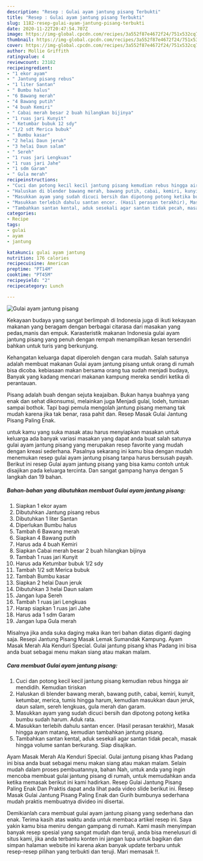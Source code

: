```yaml
---
description: "Resep : Gulai ayam jantung pisang Terbukti"
title: "Resep : Gulai ayam jantung pisang Terbukti"
slug: 1182-resep-gulai-ayam-jantung-pisang-terbukti
date: 2020-11-22T20:47:54.707Z
image: https://img-global.cpcdn.com/recipes/3a552f87e4672f24/751x532cq70/gulai-ayam-jantung-pisang-foto-resep-utama.jpg
thumbnail: https://img-global.cpcdn.com/recipes/3a552f87e4672f24/751x532cq70/gulai-ayam-jantung-pisang-foto-resep-utama.jpg
cover: https://img-global.cpcdn.com/recipes/3a552f87e4672f24/751x532cq70/gulai-ayam-jantung-pisang-foto-resep-utama.jpg
author: Mollie Griffith
ratingvalue: 4
reviewcount: 23182
recipeingredient:
- "1 ekor ayam"
- " Jantung pisang rebus"
- "1 liter Santan"
- " Bumbu halus"
- "6 Bawang merah"
- "4 Bawang putih"
- "4 buah Kemiri"
- " Cabai merah besar 2 buah hilangkan bijinya"
- "1 ruas jari Kunyit"
- " Ketumbar bubuk 12 sdy"
- "1/2 sdt Merica bubuk"
- " Bumbu kasar"
- "2 helai Daun jeruk"
- "3 helai Daun salam"
- " Sereh"
- "1 ruas jari Lengkuas"
- "1 ruas jari Jahe"
- "1 sdm Garam"
- " Gula merah"
recipeinstructions:
- "Cuci dan potong kecil kecil jantung pisang kemudian rebus hingga air mendidih. Kemudian tiriskan"
- "Haluskan di blender bawang merah, bawang putih, cabai, kemiri, kunyit, ketumbar, merica, tumis hingga harum, kemudian masukkan daun jeruk, daun salam, sereh lengkuas, gula merah dan garam."
- "Masukkan ayam yang sudah dicuci bersih dan dipotong potong ketika bumbu sudah harum. Aduk rata."
- "Masukkan terlebih dahulu santan encer. (Hasil perasan terakhir), Masak hingga ayam matang, kemudian tambahkan jantung pisang."
- "Tambahkan santan kental, aduk sesekali agar santan tidak pecah, masak hingga volume santan berkurang. Siap disajikan."
categories:
- Recipe
tags:
- gulai
- ayam
- jantung

katakunci: gulai ayam jantung 
nutrition: 176 calories
recipecuisine: American
preptime: "PT14M"
cooktime: "PT45M"
recipeyield: "2"
recipecategory: Lunch

---
```



![Gulai ayam jantung pisang](https://img-global.cpcdn.com/recipes/3a552f87e4672f24/751x532cq70/gulai-ayam-jantung-pisang-foto-resep-utama.jpg)

Kekayaan budaya yang sangat berlimpah di Indonesia juga di ikuti kekayaan makanan yang beragam dengan berbagai citarasa dari masakan yang pedas,manis dan empuk. Karasteristik makanan Indonesia gulai ayam jantung pisang yang penuh dengan rempah menampilkan kesan tersendiri bahkan untuk turis yang berkunjung.


Kehangatan keluarga dapat diperoleh dengan cara mudah. Salah satunya adalah membuat makanan Gulai ayam jantung pisang untuk orang di rumah bisa dicoba. kebiasaan makan bersama orang tua sudah menjadi budaya, Banyak yang kadang mencari makanan kampung mereka sendiri ketika di perantauan.

Pisang adalah buah dengan sejuta keajaiban. Bukan hanya buahnya yang enak dan sehat dikonsumsi, melainkan juga Menjadi gulai, lodeh, tumisan sampai bothok. Tapi bagi pemula mengolah jantung pisang memang tak mudah karena jika tak benar, rasa pahit dan. Resep Masak Gulai Jantung Pisang Paling Enak.

untuk kamu yang suka masak atau harus menyiapkan masakan untuk keluarga ada banyak variasi masakan yang dapat anda buat salah satunya gulai ayam jantung pisang yang merupakan resep favorite yang mudah dengan kreasi sederhana. Pasalnya sekarang ini kamu bisa dengan mudah menemukan resep gulai ayam jantung pisang tanpa harus bersusah payah.
Berikut ini resep Gulai ayam jantung pisang yang bisa kamu contoh untuk disajikan pada keluarga tercinta. Dan sangat gampang hanya dengan 5 langkah dan 19 bahan.


<!--inarticleads1-->

##### Bahan-bahan yang dibutuhkan membuat Gulai ayam jantung pisang:

1. Siapkan 1 ekor ayam
1. Dibutuhkan  Jantung pisang rebus
1. Dibutuhkan 1 liter Santan
1. Diperlukan  Bumbu halus
1. Tambah 6 Bawang merah
1. Siapkan 4 Bawang putih
1. Harus ada 4 buah Kemiri
1. Siapkan  Cabai merah besar 2 buah hilangkan bijinya
1. Tambah 1 ruas jari Kunyit
1. Harus ada  Ketumbar bubuk 1/2 sdy
1. Tambah 1/2 sdt Merica bubuk
1. Tambah  Bumbu kasar
1. Siapkan 2 helai Daun jeruk
1. Dibutuhkan 3 helai Daun salam
1. Jangan lupa  Sereh
1. Tambah 1 ruas jari Lengkuas
1. Harap siapkan 1 ruas jari Jahe
1. Harus ada 1 sdm Garam
1. Jangan lupa  Gula merah


Misalnya jika anda suka daging maka ikan teri bahan diatas diganti daging saja. Resepi Jantung Pisang Masak Lemak Sumandak Kampung. Ayam Masak Merah Ala Kenduri Special. Gulai jantung pisang khas Padang ini bisa anda buat sebagai menu makan siang atau makan malam. 

<!--inarticleads2-->

##### Cara membuat  Gulai ayam jantung pisang:

1. Cuci dan potong kecil kecil jantung pisang kemudian rebus hingga air mendidih. Kemudian tiriskan
1. Haluskan di blender bawang merah, bawang putih, cabai, kemiri, kunyit, ketumbar, merica, tumis hingga harum, kemudian masukkan daun jeruk, daun salam, sereh lengkuas, gula merah dan garam.
1. Masukkan ayam yang sudah dicuci bersih dan dipotong potong ketika bumbu sudah harum. Aduk rata.
1. Masukkan terlebih dahulu santan encer. (Hasil perasan terakhir), Masak hingga ayam matang, kemudian tambahkan jantung pisang.
1. Tambahkan santan kental, aduk sesekali agar santan tidak pecah, masak hingga volume santan berkurang. Siap disajikan.


Ayam Masak Merah Ala Kenduri Special. Gulai jantung pisang khas Padang ini bisa anda buat sebagai menu makan siang atau makan malam. Selain mudah dalam proses pembuatannya, bahan Nah, untuk anda yang ingin mencoba membuat gulai jantung pisang di rumah, untuk memudahkan anda ketika memasak berikut ini kami hadirkan. Resep Gulai Jantung Pisang Paling Enak Dan Praktis dapat anda lihat pada video slide berikut ini. Resep Masak Gulai Jantung Pisang Paling Enak dan Gurih bumbunya sederhana mudah praktis membuatnya divideo ini disertai. 

Demikianlah cara membuat gulai ayam jantung pisang yang sederhana dan enak. Terima kasih atas waktu anda untuk membaca artikel resep ini. Saya yakin kamu bisa meniru dengan gampang di rumah. Kami masih menyimpan banyak resep spesial yang sangat mudah dan teruji, anda bisa menelusuri di situs kami, jika anda terbantu konten ini jangan lupa untuk bagikan dan simpan halaman website ini karena akan banyak update terbaru untuk resep-resep pilihan yang terbukti dan teruji. Mari memasak !!. 
